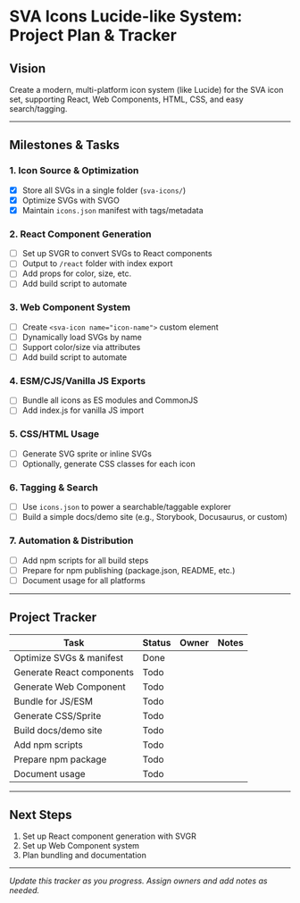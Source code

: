 # SVA Icons Lucide-like System: Project Plan & Tracker

## Vision
Create a modern, multi-platform icon system (like Lucide) for the SVA icon set, supporting React, Web Components, HTML, CSS, and easy search/tagging.

---

## Milestones & Tasks

### 1. Icon Source & Optimization
- [x] Store all SVGs in a single folder (`sva-icons/`)
- [x] Optimize SVGs with SVGO
- [x] Maintain `icons.json` manifest with tags/metadata

### 2. React Component Generation
- [ ] Set up SVGR to convert SVGs to React components
- [ ] Output to `/react` folder with index export
- [ ] Add props for color, size, etc.
- [ ] Add build script to automate

### 3. Web Component System
- [ ] Create `<sva-icon name="icon-name">` custom element
- [ ] Dynamically load SVGs by name
- [ ] Support color/size via attributes
- [ ] Add build script to automate

### 4. ESM/CJS/Vanilla JS Exports
- [ ] Bundle all icons as ES modules and CommonJS
- [ ] Add index.js for vanilla JS import

### 5. CSS/HTML Usage
- [ ] Generate SVG sprite or inline SVGs
- [ ] Optionally, generate CSS classes for each icon

### 6. Tagging & Search
- [ ] Use `icons.json` to power a searchable/taggable explorer
- [ ] Build a simple docs/demo site (e.g., Storybook, Docusaurus, or custom)

### 7. Automation & Distribution
- [ ] Add npm scripts for all build steps
- [ ] Prepare for npm publishing (package.json, README, etc.)
- [ ] Document usage for all platforms

---

## Project Tracker

| Task | Status | Owner | Notes |
|------|--------|-------|-------|
| Optimize SVGs & manifest | Done |  |  |
| Generate React components | Todo |  |  |
| Generate Web Component | Todo |  |  |
| Bundle for JS/ESM | Todo |  |  |
| Generate CSS/Sprite | Todo |  |  |
| Build docs/demo site | Todo |  |  |
| Add npm scripts | Todo |  |  |
| Prepare npm package | Todo |  |  |
| Document usage | Todo |  |  |

---

## Next Steps
1. Set up React component generation with SVGR
2. Set up Web Component system
3. Plan bundling and documentation

---

*Update this tracker as you progress. Assign owners and add notes as needed.*
